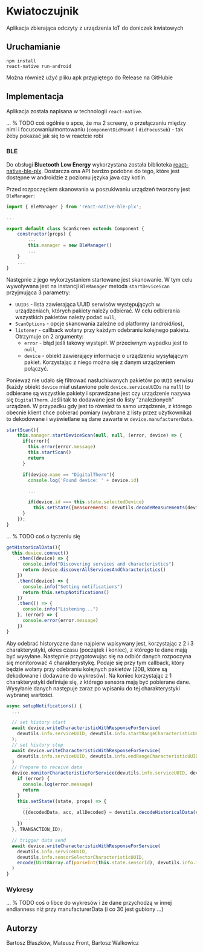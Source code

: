 # Kwiatoczujnik

Aplikacja zbierająca odczyty z urządzenia IoT do doniczek kwiatowych

## Uruchamianie

```
npm install
react-native run-android
```

Można również użyć pliku apk przypiętego do Release na GitHubie

## Implementacja 

Aplikacja została napisana w technologii `react-native`. 

... % TODO  coś ogólnie o apce, że ma 2 screeny, o przełączaniu między nimi i focusowaniu/montowaniu (`componentDidMount` i `didFocusSub`) - tak żeby pokazać jak się to w reactcie robi

### BLE

Do obsługi **Bluetooth Low Energy** wykorzystana została biblioteka [react-native-ble-plx](https://github.com/Polidea/react-native-ble-plx). 
Dostarcza ona API bardzo podobne do tego, które jest dostępne w androidzie z poziomu języka java czy kotlin.

Przed rozpoczęciem skanowania w poszukiwaniu urządzeń tworzony jest `BleManager`:
```javascript
import { BleManager } from 'react-native-ble-plx';

...

export default class ScanScreen extends Component {
    constructor(props) {
        ...
        this.manager = new BleManager()
        ...
    }
    ...
}
```

Następnie z jego wykorzystaniem startowane jest skanowanie. 
W tym celu wywoływana jest na instancji `BleManager` metoda `startDeviceScan`
przyjmująca 3 parametry:
- `UUIDs` - lista zawierająca UUID serwisów występujących w urządzeniach, których pakiety należy odbierać. W celu odbierania wszystkich pakietów należy podać `null`,
- `ScanOptions` - opcje skanowania zależne od platformy (android/ios),
- `listener` - callback wołany przy każdym odebraniu kolejnego pakietu. 
Otrzymuje on 2 argumenty: 
    - `error` - błąd jeśli takowy wystąpił. W przeciwnym wypadku jest to `null`,
    - `device` - obiekt zawierający informacje o urządzeniu wysyłającym pakiet. Korzystając z niego można się z danym urządzeniem połączyć.

Ponieważ nie udało się filtrować nasłuchiwanych pakietów po `UUID` serwisu 
(każdy obiekt `device` miał ustawione pole `device.serviceUUIDs` na `null`)
to odbierane są wszystkie pakiety i sprawdzane jest czy urządzenie 
nazywa się `DigitalTherm`. 
Jeśli tak to dodawane jest do listy "znalezionych" urządzeń. 
W przypadku gdy jest to również to samo urządzenie, 
z którego obecnie klient chce pobierać pomiary 
(wybrane z listy przez użytkownika) 
to dekodowane i wyświetlane są dane zawarte w `device.manufacturerData`.

```javascript
startScan(){
    this.manager.startDeviceScan(null, null, (error, device) => {
      if(error){
        this.error(error.message)
        this.startScan()
        return
      }

      if(device.name == "DigitalTherm"){
        console.log('Found device: ' + device.id)

        ...

        if(device.id === this.state.selectedDevice)
          this.setState({measurements: devutils.decodeMeasurements(device.manufacturerData)})
      }
    });
}

```

... % TODO coś o łączeniu się

```javascript
getHistoricalData(){
  this.device.connect()
    .then((device) => {
      console.info("Discovering services and characteristics")
      return device.discoverAllServicesAndCharacteristics()
    })
    .then((device) => {
      console.info("Setting notifications")
      return this.setupNotifications()
    })
    .then(() => {
      console.info("Listening...")
    }, (error) => {
      console.error(error.message)
    })
}
```

Aby odebrać historyczne dane najpierw wpisywany jest, korzystając z 2 i 3 charakterystyki,
okres czasu (początek i koniec), z którego te dane mają być wysyłane.
Następnie przygotowując się na odbiór danych rozpoczyna się monitorować 
4 charakterystykę. Podaje się przy tym callback, który będzie wołany przy odebraniu kolejnych
pakietów (20B, które są dekodowane i dodawane do wykresów).
Na koniec korzystając z 1 charakterystyki definiuje się, z którego sensora mają być pobierane dane. 
Wysyłanie danych następuje zaraz po wpisaniu do tej charakterystyki wybranej wartości.

```javascript
async setupNotifications() {
  ...

  // set history start
  await device.writeCharacteristicWithResponseForService(
    devutils.info.serviceUUID, devutils.info.startRangeCharacteristicUUID, encode(Uint8Array.of(0, this.state.toLoad))
  );
  // set history stop
  await device.writeCharacteristicWithResponseForService(
    devutils.info.serviceUUID, devutils.info.endRangeCharacteristicUUID, encode(Uint8Array.of(0, 0))
  )
  // Prepare to receive data
  device.monitorCharacteristicForService(devutils.info.serviceUUID, devutils.info.historicalDataCharacteristicUUID, (error, characteristic) => {
    if (error) {
      console.log(error.message)
      return
    }
    this.setState((state, props) => {
      ...
      ({decodedData, acc, allDecoded} = devutils.decodeHistoricalData(characteristic.value, sensorId, historicalData, historicalDataAcc, toLoad))
      ...
    })
  }, TRANSACTION_ID);

  // trigger data send
  await device.writeCharacteristicWithResponseForService(
    devutils.info.serviceUUID,
    devutils.info.sensorSelectorCharacteristicUUID,
    encode(Uint8Array.of(parseInt(this.state.sensorId), devutils.info.intervals[this.state.loadInterval]))
  )
}
```

### Wykresy
... % TODO coś o libce do wykresów i że dane przychodzą w innej endianness niż przy manufacturerData (i co 30 jest gubiony ...)

## Autorzy

Bartosz Błaszków, Mateusz Front, Bartosz Walkowicz
